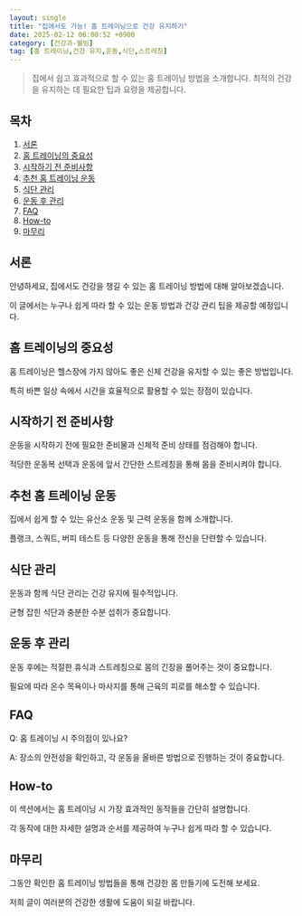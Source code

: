 ```yaml
---
layout: single
title: "집에서도 가능! 홈 트레이닝으로 건강 유지하기"
date: 2025-02-12 06:00:52 +0900
category: [건강과-웰빙]
tag: [홈 트레이닝,건강 유지,운동,식단,스트레칭]
---
```

  
> 집에서 쉽고 효과적으로 할 수 있는 홈 트레이닝 방법을 소개합니다. 최적의 건강을 유지하는 데 필요한 팁과 요령을 제공합니다.

## 목차
1. [서론](#서론)
2. [홈 트레이닝의 중요성](#홈-트레이닝의-중요성)
3. [시작하기 전 준비사항](#시작하기-전-준비사항)
4. [추천 홈 트레이닝 운동](#추천-홈-트레이닝-운동)
5. [식단 관리](#식단-관리)
6. [운동 후 관리](#운동-후-관리)
7. [FAQ](#faq)
8. [How-to](#how-to)
9. [마무리](#마무리)

## 서론

안녕하세요, 집에서도 건강을 챙길 수 있는 홈 트레이닝 방법에 대해 알아보겠습니다.


이 글에서는 누구나 쉽게 따라 할 수 있는 운동 방법과 건강 관리 팁을 제공할 예정입니다.



## 홈 트레이닝의 중요성

홈 트레이닝은 헬스장에 가지 않아도 좋은 신체 건강을 유지할 수 있는 좋은 방법입니다.


특히 바쁜 일상 속에서 시간을 효율적으로 활용할 수 있는 장점이 있습니다.



## 시작하기 전 준비사항

운동을 시작하기 전에 필요한 준비물과 신체적 준비 상태를 점검해야 합니다.


적당한 운동복 선택과 운동에 앞서 간단한 스트레칭을 통해 몸을 준비시켜야 합니다.



## 추천 홈 트레이닝 운동

집에서 쉽게 할 수 있는 유산소 운동 및 근력 운동을 함께 소개합니다.


플랭크, 스쿼트, 버피 테스트 등 다양한 운동을 통해 전신을 단련할 수 있습니다.



## 식단 관리

운동과 함께 식단 관리는 건강 유지에 필수적입니다.


균형 잡힌 식단과 충분한 수분 섭취가 중요합니다.



## 운동 후 관리

운동 후에는 적절한 휴식과 스트레칭으로 몸의 긴장을 풀어주는 것이 중요합니다.


필요에 따라 온수 목욕이나 마사지를 통해 근육의 피로를 해소할 수 있습니다.



## FAQ

Q: 홈 트레이닝 시 주의점이 있나요?


A: 장소의 안전성을 확인하고, 각 운동을 올바른 방법으로 진행하는 것이 중요합니다.



## How-to

이 섹션에서는 홈 트레이닝 시 가장 효과적인 동작들을 간단히 설명합니다.


각 동작에 대한 자세한 설명과 순서를 제공하여 누구나 쉽게 따라 할 수 있습니다.



## 마무리

그동안 확인한 홈 트레이닝 방법들을 통해 건강한 몸 만들기에 도전해 보세요.


저희 글이 여러분의 건강한 생활에 도움이 되길 바랍니다.

